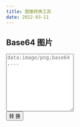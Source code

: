 ```yaml
---
title: 图像转换工具
date: 2022-03-11
---
```


## Base64 图片

<div class="form-group">
<textarea class="form-control" id="tool-base64-image-editor" placeholder="data:image/png;base64,..." rows="10">
</textarea>
<br/>
<button id="tool-base64-image-button" type="button" class="btn btn-primary form-control">转 换</button>
<div id="tool-base64-image-result">
</div>
</div>

<script>
$(function() {
	var editor = document.getElementById("tool-base64-image-editor");
	var result = document.getElementById("tool-base64-image-result");
	var button = document.getElementById("tool-base64-image-button");
	button.addEventListener('click', function() {
		result.innerHTML = '';
		try {
			var img = document.createElement('img');
			var value = editor.value.trim();
			if (!value) {
				alert("请输入图片的 base64 数据");
				return;
			}
			if (value.indexOf("data:") !== 0) {
				value = "data:image/png;base64," + value;
			}
			img.src = value;
			result.appendChild(img);
		} catch (e) {
			alert("格式错误");
			console.error(e);
		}
	});
});
</script>
